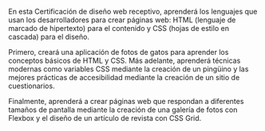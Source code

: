 En esta Certificación de diseño web receptivo, aprenderá los lenguajes que usan los desarrolladores para crear páginas web: HTML (lenguaje de marcado de hipertexto) para el contenido y CSS (hojas de estilo en cascada) para el diseño.

Primero, creará una aplicación de fotos de gatos para aprender los conceptos básicos de HTML y CSS. Más adelante, aprenderá técnicas modernas como variables CSS mediante la creación de un pingüino y las mejores prácticas de accesibilidad mediante la creación de un sitio de cuestionarios.

Finalmente, aprenderá a crear páginas web que respondan a diferentes tamaños de pantalla mediante la creación de una galería de fotos con Flexbox y el diseño de un artículo de revista con CSS Grid.
